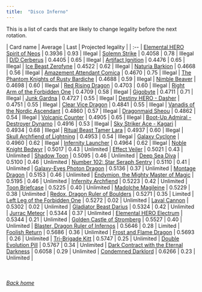```yaml
---
title:  "Disco Inferno"
---
```


This is a list of cards that are likely to change legality before the next rotation.

| Card name | Average | Last | Projected legality |
| :-- |
[Elemental HERO Spirit of Neos](https://db.ygoprodeck.com/card/?search=Elemental%20HERO%20Spirit%20of%20Neos) | 0.3936 | 0.93 | Illegal |
[Solemn Strike](https://db.ygoprodeck.com/card/?search=Solemn%20Strike) | 0.4058 | 0.78 | Illegal |
[D/D Cerberus](https://db.ygoprodeck.com/card/?search=D/D%20Cerberus) | 0.4405 | 0.65 | Illegal |
[Artifact Ignition](https://db.ygoprodeck.com/card/?search=Artifact%20Ignition) | 0.4476 | 0.65 | Illegal |
[Ice Beast Zerofyne](https://db.ygoprodeck.com/card/?search=Ice%20Beast%20Zerofyne) | 0.4522 | 0.62 | Illegal |
[Naturia Barkion](https://db.ygoprodeck.com/card/?search=Naturia%20Barkion) | 0.4668 | 0.56 | Illegal |
[Amazement Attendant Comica](https://db.ygoprodeck.com/card/?search=Amazement%20Attendant%20Comica) | 0.4670 | 0.75 | Illegal |
[The Phantom Knights of Rusty Bardiche](https://db.ygoprodeck.com/card/?search=The%20Phantom%20Knights%20of%20Rusty%20Bardiche) | 0.4688 | 0.59 | Illegal |
[Nimble Beaver](https://db.ygoprodeck.com/card/?search=Nimble%20Beaver) | 0.4698 | 0.60 | Illegal |
[Red Rising Dragon](https://db.ygoprodeck.com/card/?search=Red%20Rising%20Dragon) | 0.4703 | 0.60 | Illegal |
[Right Arm of the Forbidden One](https://db.ygoprodeck.com/card/?search=Right%20Arm%20of%20the%20Forbidden%20One) | 0.4709 | 0.58 | Illegal |
[Gigobyte](https://db.ygoprodeck.com/card/?search=Gigobyte) | 0.4711 | 0.71 | Illegal |
[Junk Gardna](https://db.ygoprodeck.com/card/?search=Junk%20Gardna) | 0.4727 | 0.55 | Illegal |
[Destiny HERO - Dasher](https://db.ygoprodeck.com/card/?search=Destiny%20HERO%20-%20Dasher) | 0.4751 | 0.55 | Illegal |
[Clear Vice Dragon](https://db.ygoprodeck.com/card/?search=Clear%20Vice%20Dragon) | 0.4841 | 0.55 | Illegal |
[Vanadis of the Nordic Ascendant](https://db.ygoprodeck.com/card/?search=Vanadis%20of%20the%20Nordic%20Ascendant) | 0.4860 | 0.57 | Illegal |
[Dragonmaid Sheou](https://db.ygoprodeck.com/card/?search=Dragonmaid%20Sheou) | 0.4862 | 0.54 | Illegal |
[Volcanic Counter](https://db.ygoprodeck.com/card/?search=Volcanic%20Counter) | 0.4905 | 0.65 | Illegal |
[Boot-Up Admiral - Destroyer Dynamo](https://db.ygoprodeck.com/card/?search=Boot-Up%20Admiral%20-%20Destroyer%20Dynamo) | 0.4916 | 0.53 | Illegal |
[Sky Striker Ace - Kagari](https://db.ygoprodeck.com/card/?search=Sky%20Striker%20Ace%20-%20Kagari) | 0.4934 | 0.68 | Illegal |
[Ritual Beast Tamer Lara](https://db.ygoprodeck.com/card/?search=Ritual%20Beast%20Tamer%20Lara) | 0.4937 | 0.60 | Illegal |
[Skull Archfiend of Lightning](https://db.ygoprodeck.com/card/?search=Skull%20Archfiend%20of%20Lightning) | 0.4953 | 0.54 | Illegal |
[Galaxy Cyclone](https://db.ygoprodeck.com/card/?search=Galaxy%20Cyclone) | 0.4960 | 0.62 | Illegal |
[Infernity Launcher](https://db.ygoprodeck.com/card/?search=Infernity%20Launcher) | 0.4964 | 0.62 | Illegal |
[Noble Knight Bedwyr](https://db.ygoprodeck.com/card/?search=Noble%20Knight%20Bedwyr) | 0.5017 | 0.43 | Unlimited |
[Effect Veiler](https://db.ygoprodeck.com/card/?search=Effect%20Veiler) | 0.5021 | 0.43 | Unlimited |
[Shadow Toon](https://db.ygoprodeck.com/card/?search=Shadow%20Toon) | 0.5095 | 0.46 | Unlimited |
[Deep Sea Diva](https://db.ygoprodeck.com/card/?search=Deep%20Sea%20Diva) | 0.5100 | 0.46 | Unlimited |
[Number 102: Star Seraph Sentry](https://db.ygoprodeck.com/card/?search=Number%20102:%20Star%20Seraph%20Sentry) | 0.5110 | 0.41 | Unlimited |
[Galaxy-Eyes Photon Dragon](https://db.ygoprodeck.com/card/?search=Galaxy-Eyes%20Photon%20Dragon) | 0.5136 | 0.37 | Unlimited |
[Montage Dragon](https://db.ygoprodeck.com/card/?search=Montage%20Dragon) | 0.5153 | 0.46 | Unlimited |
[Endymion, the Mighty Master of Magic](https://db.ygoprodeck.com/card/?search=Endymion,%20the%20Mighty%20Master%20of%20Magic) | 0.5195 | 0.46 | Unlimited |
[Infernity Archfiend](https://db.ygoprodeck.com/card/?search=Infernity%20Archfiend) | 0.5223 | 0.42 | Unlimited |
[Toon Briefcase](https://db.ygoprodeck.com/card/?search=Toon%20Briefcase) | 0.5225 | 0.40 | Unlimited |
[Madolche Magileine](https://db.ygoprodeck.com/card/?search=Madolche%20Magileine) | 0.5229 | 0.38 | Unlimited |
[Redox, Dragon Ruler of Boulders](https://db.ygoprodeck.com/card/?search=Redox,%20Dragon%20Ruler%20of%20Boulders) | 0.5271 | 0.35 | Limited |
[Left Leg of the Forbidden One](https://db.ygoprodeck.com/card/?search=Left%20Leg%20of%20the%20Forbidden%20One) | 0.5272 | 0.02 | Unlimited |
[Laval Cannon](https://db.ygoprodeck.com/card/?search=Laval%20Cannon) | 0.5302 | 0.02 | Unlimited |
[Gladiator Beast Darius](https://db.ygoprodeck.com/card/?search=Gladiator%20Beast%20Darius) | 0.5324 | 0.42 | Unlimited |
[Jurrac Meteor](https://db.ygoprodeck.com/card/?search=Jurrac%20Meteor) | 0.5344 | 0.37 | Unlimited |
[Elemental HERO Electrum](https://db.ygoprodeck.com/card/?search=Elemental%20HERO%20Electrum) | 0.5344 | 0.21 | Unlimited |
[Golden Castle of Stromberg](https://db.ygoprodeck.com/card/?search=Golden%20Castle%20of%20Stromberg) | 0.5527 | 0.40 | Unlimited |
[Blaster, Dragon Ruler of Infernos](https://db.ygoprodeck.com/card/?search=Blaster,%20Dragon%20Ruler%20of%20Infernos) | 0.5646 | 0.28 | Limited |
[Foolish Return](https://db.ygoprodeck.com/card/?search=Foolish%20Return) | 0.5686 | 0.36 | Unlimited |
[Frost and Flame Dragon](https://db.ygoprodeck.com/card/?search=Frost%20and%20Flame%20Dragon) | 0.5693 | 0.26 | Unlimited |
[Tri-Brigade Kitt](https://db.ygoprodeck.com/card/?search=Tri-Brigade%20Kitt) | 0.5747 | 0.25 | Unlimited |
[Double Evolution Pill](https://db.ygoprodeck.com/card/?search=Double%20Evolution%20Pill) | 0.5767 | 0.34 | Unlimited |
[Dark Contract with the Eternal Darkness](https://db.ygoprodeck.com/card/?search=Dark%20Contract%20with%20the%20Eternal%20Darkness) | 0.6058 | 0.29 | Unlimited |
[Condemned Darklord](https://db.ygoprodeck.com/card/?search=Condemned%20Darklord) | 0.6266 | 0.23 | Unlimited |

<br>

###### [Back home](index)